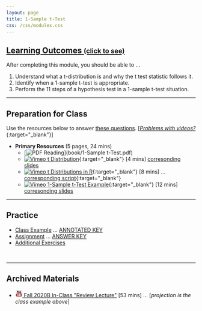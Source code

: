 ```yaml
---
layout: page
title: 1-Sample t-Test
css: /css/modules.css
---
```


<div class="panel-group-ILOs">
  <div class="panel panel-default">
    <div class="panel-heading">
      <h2 class="panel-title">
        <a data-toggle="collapse" href="#ILOs">Learning Outcomes <small>(click to see)</small></a>
      </h2>
    </div>
    <div id="ILOs" class="panel-collapse collapse">
      <div class="panel-body">

<p>After completing this module, you should be able to ...</p>

<ol>
  <li>Understand what a t-distribution is and why the t test statistic follows it.</li>
  <li>Identify when a 1-sample t-test is appropriate.</li>
  <li>Perform the 11 steps of a hypothesis test in a 1-sample t-test situation.</li>
</ol>
      </div>
    </div>
  </div>
</div>

----

## Preparation for Class

Use the resources below to answer [these questions](Prep/1Samplet). [[*Problems with videos?*](../resources/FAQs/videos){:target="_blank"}]

* **Primary Resources** (5 pages, 24 mins)
  * [![PDF](../img/pdf.png) Reading](book/1-Sample t-Test.pdf)
  * [![Vimeo](../img/dhovid.png) t Distribution](https://vimeo.com/user45324800/tdist){:target="_blank"} [4 mins] [corresonding slides](PPT/1Samplet_PPT1.pptx)
  * [![Vimeo](../img/dhovid.png) t Distributions in R](https://vimeo.com/user45324800/tdistribution){:target="_blank"} [8 mins] ... [corresponding script](HO/1Samplet_RHO.html){:target="_blank"}
  * [![Vimeo](../img/dhovid.png) 1-Sample t-Test Example](https://vimeo.com/user45324800/t1test-ex1){:target="_blank"} [12 mins] [corresonding slides](PPT/1Samplet_PPT2.pptx)

----

## Practice

* [Class Example](CE/1Samplet_CExmpl) ... [ANNOTATED KEY](CE/KEY_1Samplet_CExmpl)
* [Assignment](CE/1Samplet_CE1) ... [ANSWER KEY](CE/KEY_1Samplet_CE)
* [Additional Exercises](CE/1Samplet_CE2)

&nbsp;

----

## Archived Materials

* [![YouTube](../img/youtube.png) Fall 2020B In-Class "Review Lecture"](https://youtu.be/f1NMb9xmeRE) [53 mins] ... [*projection is the class example above*]

<!----
* [Old Lecture Slides](PPT/1Samplet_PPT_old.pptx)
--->
